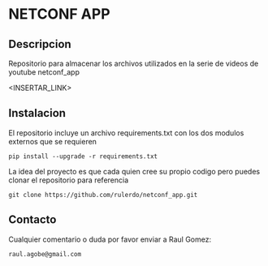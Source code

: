 # NETCONF APP

## Descripcion

Repositorio para almacenar los archivos utilizados en la serie de videos de youtube netconf_app

<INSERTAR_LINK>

## Instalacion

El repositorio incluye un archivo requirements.txt con los dos modulos externos que se requieren

    pip install --upgrade -r requirements.txt

La idea del proyecto es que cada quien cree su propio codigo pero puedes clonar el repositorio para referencia

    git clone https://github.com/rulerdo/netconf_app.git

## Contacto

Cualquier comentario o duda por favor enviar a Raul Gomez:

    raul.agobe@gmail.com
